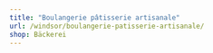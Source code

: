 ```yaml
---
title: "Boulangerie pâtisserie artisanale"
url: /windsor/boulangerie-patisserie-artisanale/
shop: Bäckerei
---
```

